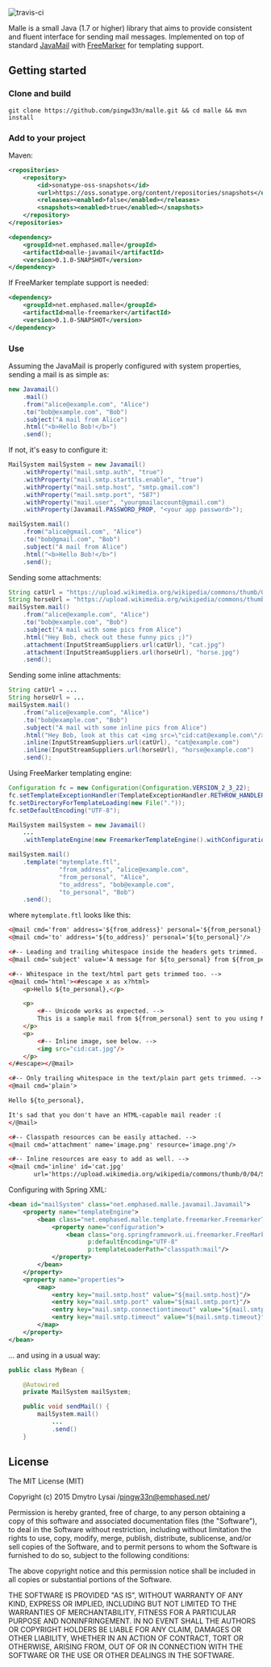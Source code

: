 ![travis-ci](https://travis-ci.org/pingw33n/malle.svg?branch=master)

Malle is a small Java (1.7 or higher) library that aims to provide consistent and fluent interface for sending
mail messages. Implemented on top of standard [JavaMail](http://www.oracle.com/technetwork/java/javamail/index.html)
with [FreeMarker](http://freemarker.org/) for templating support.

## Getting started

### Clone and build

```
git clone https://github.com/pingw33n/malle.git && cd malle && mvn install
```

### Add to your project

Maven:

```xml
<repositories>
    <repository>
        <id>sonatype-oss-snapshots</id>
        <url>https://oss.sonatype.org/content/repositories/snapshots</url>
        <releases><enabled>false</enabled></releases>
        <snapshots><enabled>true</enabled></snapshots>
    </repository>
</repositories>

<dependency>
    <groupId>net.emphased.malle</groupId>
    <artifactId>malle-javamail</artifactId>
    <version>0.1.0-SNAPSHOT</version>
</dependency>
```

If FreeMarker template support is needed:

```xml
<dependency>
    <groupId>net.emphased.malle</groupId>
    <artifactId>malle-freemarker</artifactId>
    <version>0.1.0-SNAPSHOT</version>
</dependency>
```

### Use

Assuming the JavaMail is properly configured with system properties, sending a mail is as simple as:

```java
new Javamail()
    .mail()
    .from("alice@example.com", "Alice")
    .to("bob@example.com", "Bob")
    .subject("A mail from Alice")
    .html("<b>Hello Bob!</b>")
    .send();
```

If not, it's easy to configure it:

```java
MailSystem mailSystem = new Javamail()
    .withProperty("mail.smtp.auth", "true")
    .withProperty("mail.smtp.starttls.enable", "true")
    .withProperty("mail.smtp.host", "smtp.gmail.com")
    .withProperty("mail.smtp.port", "587")
    .withProperty("mail.user", "yourgmailaccount@gmail.com")
    .withProperty(Javamail.PASSWORD_PROP, "<your app password>");

mailSystem.mail()
    .from("alice@gmail.com", "Alice")
    .to("bob@gmail.com", "Bob")
    .subject("A mail from Alice")
    .html("<b>Hello Bob!</b>")
    .send();
```

Sending some attachments:

```java
String catUrl = "https://upload.wikimedia.org/wikipedia/commons/thumb/0/04/So_happy_smiling_cat.jpg/411px-So_happy_smiling_cat.jpg";
String horseUrl = "https://upload.wikimedia.org/wikipedia/commons/thumb/f/f3/Funny_Cide.jpg/444px-Funny_Cide.jpg";
mailSystem.mail()
    .from("alice@example.com", "Alice")
    .to("bob@example.com", "Bob")
    .subject("A mail with some pics from Alice")
    .html("Hey Bob, check out these funny pics ;)")
    .attachment(InputStreamSuppliers.url(catUrl), "cat.jpg")
    .attachment(InputStreamSuppliers.url(horseUrl), "horse.jpg")
    .send();
```

Sending some inline attachments:

```java
String catUrl = ...
String horseUrl = ...
mailSystem.mail()
    .from("alice@example.com", "Alice")
    .to("bob@example.com", "Bob")
    .subject("A mail with some inline pics from Alice")
    .html("Hey Bob, look at this cat <img src=\"cid:cat@example.com\"/> and horse <img src=\"cid:horse@example.com\"/>")
    .inline(InputStreamSuppliers.url(catUrl), "cat@example.com")
    .inline(InputStreamSuppliers.url(horseUrl), "horse@example.com")
    .send();
```

Using FreeMarker templating engine:

```java
Configuration fc = new Configuration(Configuration.VERSION_2_3_22);
fc.setTemplateExceptionHandler(TemplateExceptionHandler.RETHROW_HANDLER);
fc.setDirectoryForTemplateLoading(new File("."));
fc.setDefaultEncoding("UTF-8");

MailSystem mailSystem = new Javamail()
    ...
    .withTemplateEngine(new FreemarkerTemplateEngine().withConfiguration(fc));

mailSystem.mail()
    .template("mytemplate.ftl",
              "from_address", "alice@example.com",
              "from_personal", "Alice",
              "to_address", "bob@example.com",
              "to_personal", "Bob")
    .send();
```

where `mytemplate.ftl` looks like this:

```html
<@mail cmd='from' address='${from_address}' personal='${from_personal}'/>
<@mail cmd='to' address='${to_address}' personal='${to_personal}'/>

<#-- Leading and trailing whitespace inside the headers gets trimmed. -->
<@mail cmd='subject' value='A message for ${to_personal} from ${from_personal} sent using Malle and Freemarker'/>

<#-- Whitespace in the text/html part gets trimmed too. -->
<@mail cmd='html'><#escape x as x?html>
    <p>Hello ${to_personal},</p>

    <p>
        <#-- Unicode works as expected. -->
        This is a sample mail from ${from_personal} sent to you using Malle ♡ Freemarker.
    </p>
    <p>
        <#-- Inline image, see below. -->
        <img src="cid:cat.jpg"/>
    </p>
</#escape></@mail>

<#-- Only trailing whitespace in the text/plain part gets trimmed. -->
<@mail cmd='plain'>

Hello ${to_personal},

It's sad that you don't have an HTML-capable mail reader :(
</@mail>

<#-- Classpath resources can be easily attached. -->
<@mail cmd='attachment' name='image.png' resource='image.png'/>

<#-- Inline resources are easy to add as well. -->
<@mail cmd='inline' id='cat.jpg'
       url='https://upload.wikimedia.org/wikipedia/commons/thumb/0/04/So_happy_smiling_cat.jpg/411px-So_happy_smiling_cat.jpg'/>
```

Configuring with Spring XML:

```xml
<bean id="mailSystem" class="net.emphased.malle.javamail.Javamail">
    <property name="templateEngine">
        <bean class="net.emphased.malle.template.freemarker.FreemarkerTemplateEngine">
            <property name="configuration">
                <bean class="org.springframework.ui.freemarker.FreeMarkerConfigurationFactoryBean"
                      p:defaultEncoding="UTF-8"
                      p:templateLoaderPath="classpath:mail"/>
            </property>
        </bean>
    </property>
    <property name="properties">
        <map>
            <entry key="mail.smtp.host" value="${mail.smtp.host}"/>
            <entry key="mail.smtp.port" value="${mail.smtp.port}"/>
            <entry key="mail.smtp.connectiontimeout" value="${mail.smtp.connectiontimeout}"/>
            <entry key="mail.smtp.timeout" value="${mail.smtp.timeout}"/>
        </map>
    </property>
</bean>
```

... and using in a usual way:

```java
public class MyBean {

    @Autowired
    private MailSystem mailSystem;

    public void sendMail() {
        mailSystem.mail()
            ...
            .send()
    }
```

## License

The MIT License (MIT)

Copyright (c) 2015 Dmytro Lysai /pingw33n@emphased.net/

Permission is hereby granted, free of charge, to any person obtaining a copy
of this software and associated documentation files (the "Software"), to deal
in the Software without restriction, including without limitation the rights
to use, copy, modify, merge, publish, distribute, sublicense, and/or sell
copies of the Software, and to permit persons to whom the Software is
furnished to do so, subject to the following conditions:

The above copyright notice and this permission notice shall be included in all
copies or substantial portions of the Software.

THE SOFTWARE IS PROVIDED "AS IS", WITHOUT WARRANTY OF ANY KIND, EXPRESS OR
IMPLIED, INCLUDING BUT NOT LIMITED TO THE WARRANTIES OF MERCHANTABILITY,
FITNESS FOR A PARTICULAR PURPOSE AND NONINFRINGEMENT. IN NO EVENT SHALL THE
AUTHORS OR COPYRIGHT HOLDERS BE LIABLE FOR ANY CLAIM, DAMAGES OR OTHER
LIABILITY, WHETHER IN AN ACTION OF CONTRACT, TORT OR OTHERWISE, ARISING FROM,
OUT OF OR IN CONNECTION WITH THE SOFTWARE OR THE USE OR OTHER DEALINGS IN THE
SOFTWARE.
